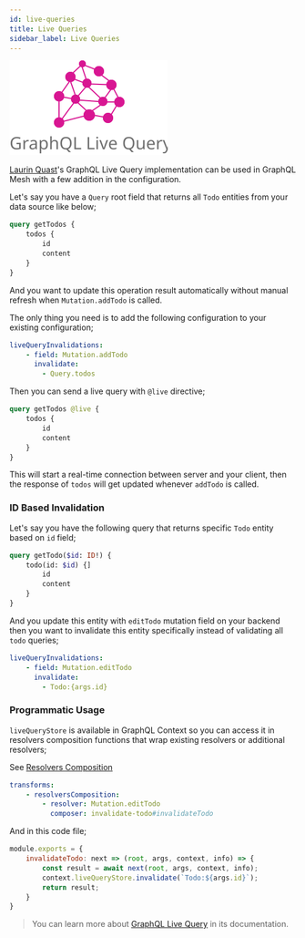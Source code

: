 ```yaml
---
id: live-queries
title: Live Queries
sidebar_label: Live Queries
---
```


![image](https://raw.githubusercontent.com/n1ru4l/graphql-live-query/main/assets/logo.svg)

[Laurin Quast](https://github.com/n1ru4l)'s GraphQL Live Query implementation can be used in GraphQL Mesh with a few addition in the configuration.

Let's say you have a `Query` root field that returns all `Todo` entities from your data source like below;

```graphql
query getTodos {
    todos {
        id
        content
    }
}
```

And you want to update this operation result automatically without manual refresh when `Mutation.addTodo` is called.

The only thing you need is to add the following configuration to your existing configuration;

```yml
liveQueryInvalidations:
    - field: Mutation.addTodo
      invalidate: 
        - Query.todos
```

Then you can send a live query with `@live` directive;

```graphql
query getTodos @live {
    todos {
        id
        content
    }
}
```

This will start a real-time connection between server and your client, then the response of `todos` will get updated whenever `addTodo` is called.

### ID Based Invalidation

Let's say you have the following query that returns specific `Todo` entity based on `id` field;

```graphql
query getTodo($id: ID!) {
    todo(id: $id) {]
        id
        content
    }
}
```

And you update this entity with `editTodo` mutation field on your backend then you want to invalidate this entity specifically instead of validating all `todo` queries;

```yml
liveQueryInvalidations:
    - field: Mutation.editTodo
      invalidate: 
        - Todo:{args.id}
```

### Programmatic Usage

`liveQueryStore` is available in GraphQL Context so you can access it in resolvers composition functions that wrap existing resolvers or additional resolvers;

See [Resolvers Composition](/docs/transforms/resolvers-composition)

```yml
transforms:
    - resolversComposition:
        - resolver: Mutation.editTodo
          composer: invalidate-todo#invalidateTodo
```

And in this code file;

```js
module.exports = {
    invalidateTodo: next => (root, args, context, info) => {
        const result = await next(root, args, context, info);
        context.liveQueryStore.invalidate(`Todo:${args.id}`);
        return result;
    }
}
```

> You can learn more about [GraphQL Live Query](https://github.com/n1ru4l/graphql-live-query) in its documentation.
